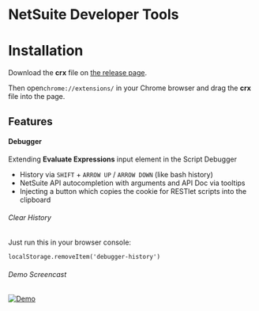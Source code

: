 # NetSuite Developer Tools

# Installation

Download the __crx__ file on [the release page](https://github.com/netsuite-devtools/chrome-web-extensions/releases).

Then open`chrome://extensions/` in
your Chrome browser and drag the __crx__ file into the page.

## Features

#### Debugger

Extending __Evaluate Expressions__ input element in the Script Debugger

- History via `SHIFT` + `ARROW UP` / `ARROW DOWN` (like bash history)
- NetSuite API autocompletion with arguments and API Doc via tooltips
- Injecting a button which copies the cookie for RESTlet scripts into the clipboard

###### Clear History
Just run this in your browser console:

```
localStorage.removeItem('debugger-history')
```

###### Demo Screencast
[![Demo](http://img.youtube.com/vi/1x8QxyyGy_c/0.jpg)](https://www.youtube.com/watch?v=1x8QxyyGy_c)
